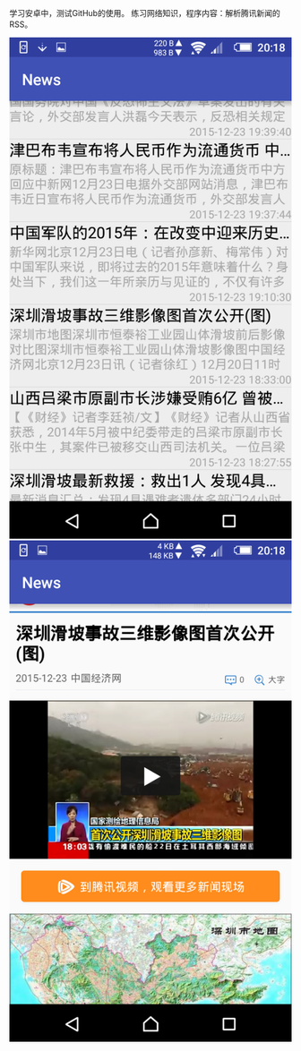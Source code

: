 学习安卓中，测试GitHub的使用。 练习网络知识，程序内容：解析腾讯新闻的RSS。

![image](https://github.com/xaoyao/News/blob/master/Screenshot_2015-12-23-20-18-13.png)
![image](https://github.com/xaoyao/News/blob/master/Screenshot_2015-12-23-20-18-32.png)
